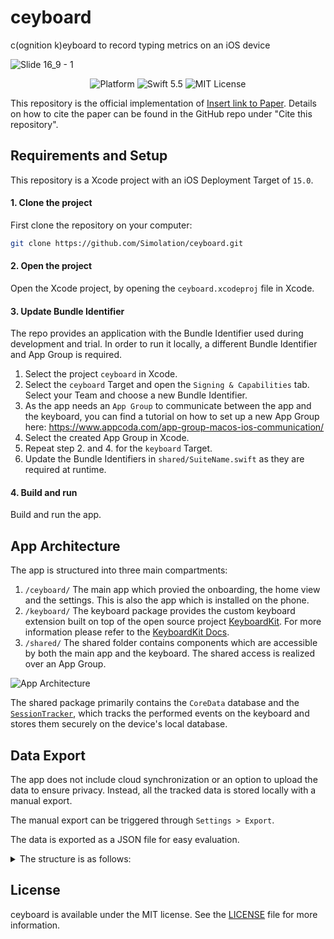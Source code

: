 # ceyboard

c(ognition k)eyboard to record typing metrics on an iOS device

![Slide 16_9 - 1](https://user-images.githubusercontent.com/4338202/170876325-784f6db0-c977-48f4-81d2-df5253a48d45.png)

<p align="center">
<img src="https://img.shields.io/cocoapods/p/ios" alt="Platform" />
<img src="https://img.shields.io/badge/Swift-5.5-orange.svg" alt="Swift 5.5" />
<img src="https://img.shields.io/badge/license-MIT-green" alt="MIT License" />
</p>

This repository is the official implementation of [Insert link to Paper](). 
Details on how to cite the paper can be found in the GitHub repo under "Cite this repository".

## Requirements and Setup

This repository is a Xcode project with an iOS Deployment Target of `15.0`.

#### 1. Clone the project

First clone the repository on your computer:

```zsh
git clone https://github.com/Simolation/ceyboard.git
```

#### 2. Open the project

Open the Xcode project, by opening the `ceyboard.xcodeproj` file in Xcode.

#### 3. Update Bundle Identifier

The repo provides an application with the Bundle Identifier used during development and trial.
In order to run it locally, a different Bundle Identifier and App Group is required.

1.  Select the project `ceyboard` in Xcode.
2.  Select the `ceyboard` Target and open the `Signing & Capabilities` tab.
    Select your Team and choose a new Bundle Identifier.
3.  As the app needs an `App Group` to communicate between the app and the keyboard, you can find a tutorial on how to set up a new App Group here: https://www.appcoda.com/app-group-macos-ios-communication/
4.  Select the created App Group in Xcode.
5.  Repeat step 2. and 4. for the `keyboard` Target.
6.  Update the Bundle Identifiers in `shared/SuiteName.swift` as they are required at runtime.

#### 4. Build and run

Build and run the app.

## App Architecture

The app is structured into three main compartments:

1. `/ceyboard/`
   The main app which provied the onboarding, the home view and the settings. This is also the app which is installed on the phone.
2. `/keyboard/`
   The keyboard package provides the custom keyboard extension built on top of the open source project [KeyboardKit](https://github.com/KeyboardKit/KeyboardKit). For more information please refer to the [KeyboardKit Docs](https://github.com/KeyboardKit/KeyboardKit#readme).
3. `/shared/`
   The shared folder contains components which are accessible by both the main app and the keyboard. The shared access is realized over an App Group.

![App Architecture](https://user-images.githubusercontent.com/4338202/170876978-05f33513-f03a-4047-8ffa-e32282aaf058.png)

The shared package primarily contains the `CoreData` database and the [`SessionTracker`](/shared/SessionTracker.swift), which tracks the performed events on the keyboard and stores them securely on the device's local database.

## Data Export

The app does not include cloud synchronization or an option to upload the data to ensure privacy.
Instead, all the tracked data is stored locally with a manual export.

The manual export can be triggered through `Settings > Export`.

The data is exported as a JSON file for easy evaluation.

<details>
<summary>The structure is as follows:</summary>

```js
{
  "gender": "male",
  "device": "iPhone13,2",
  "appVersion": "7",
  "studyId": "0",
  "birthyear": 1990,
  "exportDate": 1646644093378.6631,
  "matrix": [
    [
      // aa matrix pair
      [
        41, // frequency
        0.1970570981502533, // mean
        0.12307097762823105 // std
      ]
      // ab ...
    ]
    // ...
  ],
  "sessions": [
    {
      "started_at": 1645959020630.1279,
      "hostApp": "org.digital-medicine.ceyboard",
      "ended_at": 1645959033263.4521,
      "events": [
        {
          "created_at": 1645959028898.114,
          "action": "character"
        },
        {
          "created_at": 1645959029482.2439,
          "action": "backspace"
        },
        {
          "created_at": 1645959028682.2271,
          "action": "character"
        }
        // ...
      ]
    }
    // ...
  ]
}
```

</details>

## License

ceyboard is available under the MIT license. See the [LICENSE](LICENSE) file for more information.

